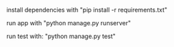 install dependencies with "pip install -r requirements.txt"

run app with "python manage.py runserver"

run test with: "python manage.py test"
